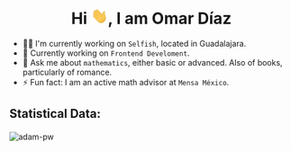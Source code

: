 <h1 align="center">Hi <img src="https://raw.githubusercontent.com/ABSphreak/ABSphreak/master/gifs/Hi.gif" width="30px">, I am Omar Díaz </h1>

<!--
**MoraRMod/MoraRMod** is a ✨ _special_ ✨ repository because its `README.md` (this file) appears on your GitHub profile.

Here are some ideas to get you started:

- 🔭 I’m currently working on ...
- 🌱 I’m currently learning ...
- 👯 I’m looking to collaborate on ...
- 🤔 I’m looking for help with ...
- 💬 Ask me about ...
- 📫 How to reach me: ...
- 😄 Pronouns: ...
- ⚡ Fun fact: ...
-->

- 👨‍💻  I'm currently working on `Selfish`, located in Guadalajara.
- 🧠  Currently working on `Frontend Develoment`.
- 💬  Ask me about `mathematics`, either basic or advanced. Also of books, particularly of romance.
- ⚡  Fun fact: I am an active math advisor at `Mensa México`.

<h2>Statistical Data:</h2>
<p>
  <img align="center"
    src="https://github-readme-stats.vercel.app/api/top-langs?username=adam-pw&show_icons=true&locale=en&bg_color=0d1117&text_color=ffffff&layout=compact"
    alt="adam-pw" 
    bg_color=#808080/>
</p>
